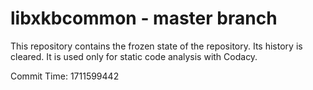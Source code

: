 # libxkbcommon - master branch

This repository contains the frozen state of the repository.
Its history is cleared. It is used only for static code
analysis with Codacy.

Commit Time: 1711599442